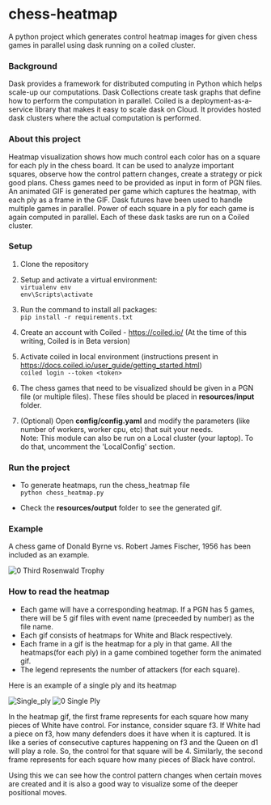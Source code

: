 # chess-heatmap
A python project which generates control heatmap images for given chess games in parallel using dask running on a coiled cluster.

### Background
Dask provides a framework for distributed computing in Python which helps scale-up our computations. Dask Collections create task graphs that define how to perform the computation in parallel. Coiled is a deployment-as-a-service library that makes it easy to scale dask on Cloud. It provides hosted dask clusters where the actual computation is performed.

### About this project
Heatmap visualization shows how much control each color has on a square for each ply in the chess board. It can be used to analyze important squares, observe how the control pattern changes, create a strategy or pick good plans.
Chess games need to be provided as input in form of PGN files. An animated GIF is generated per game which captures the heatmap, with each ply as a frame in the GIF. Dask futures have been used to handle multiple games in parallel. Power of each square in a ply for each game is again computed in parallel. Each of these dask tasks are run on a Coiled cluster.

### Setup

1. Clone the repository

2. Setup and activate a virtual environment: <br />
    `virtualenv env` <br />
    `env\Scripts\activate` <br />
    
3. Run the command to install all packages:<br />
    `pip install -r requirements.txt`
    
4. Create an account with Coiled - https://coiled.io/ (At the time of this writing, Coiled is in Beta version)

5. Activate coiled in local environment (instructions present in https://docs.coiled.io/user_guide/getting_started.html) <br />
    `coiled login --token <token>`
    
6. The chess games that need to be visualized should be given in a PGN file (or multiple files). These files should be placed in **resources/input** folder. 

7. (Optional) Open **config/config.yaml** and modify the parameters (like number of workers, worker cpu, etc) that suit your needs. <br />
Note: This module can also be run on a Local cluster (your laptop). To do that, uncomment the 'LocalConfig' section. 

### Run the project
- To generate heatmaps, run the chess_heatmap file <br />
`python chess_heatmap.py` <br />

- Check the **resources/output** folder to see the generated gif. 

### Example
A chess game of Donald Byrne vs. Robert James Fischer, 1956 has been included as an example. 

![0 Third Rosenwald Trophy](https://user-images.githubusercontent.com/62924721/110588052-7acaf480-819a-11eb-9253-93fe3dd8d039.gif)

### How to read the heatmap
- Each game will have a corresponding heatmap. If a PGN has 5 games, there will be 5 gif files with event name (preceeded by number) as the file name.
- Each gif consists of heatmaps for White and Black respectively.
- Each frame in a gif is the heatmap for a ply in that game. All the heatmaps(for each ply) in a game combined together form the animated gif.
- The legend represents the number of attackers (for each square).

Here is an example of a single ply and its heatmap

![Single_ply](https://user-images.githubusercontent.com/62924721/110588440-05abef00-819b-11eb-8d72-c60402e900ca.jpg)  ![0 Single Ply](https://user-images.githubusercontent.com/62924721/110587978-5a029f00-819a-11eb-8814-c8c1c47b44c3.gif)

In the heatmap gif, the first frame represents for each square how many pieces of White have control. For instance, consider square f3. If White had a piece on f3, how many defenders does it have when it is captured. It is like a series of consecutive captures happening on f3 and the Queen on d1 will play a role. So, the control for that square will be 4. 
Similarly, the second frame represents for each square how many pieces of Black have control. 

Using this we can see how the control pattern changes when certain moves are created and it is also a good way to visualize some of the deeper positional moves.

